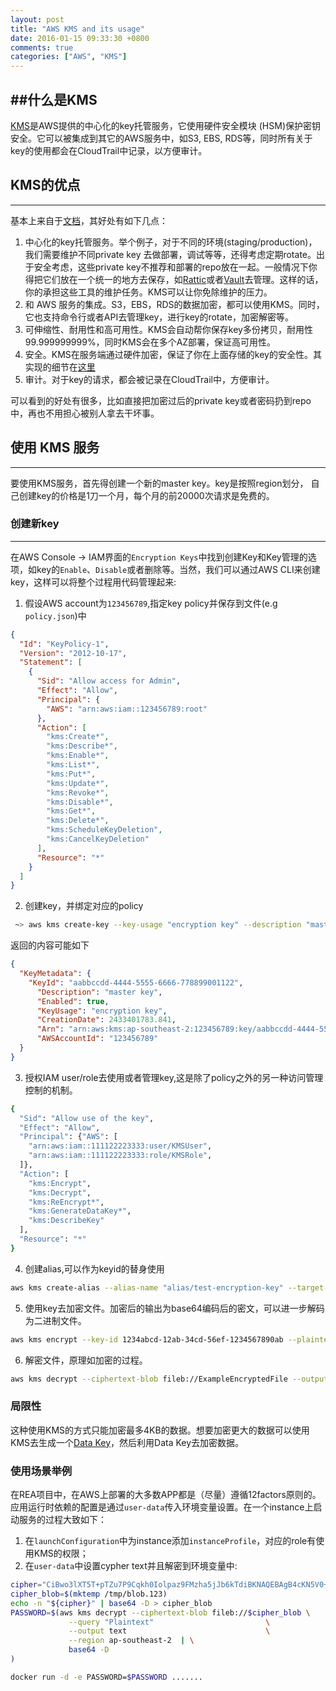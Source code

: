 ```yaml
---
layout: post
title: "AWS KMS and its usage"
date: 2016-01-15 09:33:30 +0800
comments: true
categories: ["AWS", "KMS"]
---
```


##什么是KMS
---
[KMS](https://aws.amazon.com/kms/)是AWS提供的中心化的key托管服务，它使用硬件安全模块 (HSM)保护密钥安全。它可以被集成到其它的AWS服务中，如S3, EBS, RDS等，同时所有关于key的使用都会在CloudTrail中记录，以方便审计。

## KMS的优点
----
基本上来自于[文档](https://aws.amazon.com/kms/)，其好处有如下几点：

1. 中心化的key托管服务。举个例子，对于不同的环境(staging/production)，我们需要维护不同private key 去做部署，调试等等，还得考虑定期rotate。出于安全考虑，这些private key不推荐和部署的repo放在一起。一般情况下你得把它们放在一个统一的地方去保存，如[Rattic](http://rattic.org/)或者[Vault](https://www.vaultproject.io/)去管理。这样的话，你的承担这些工具的维护任务。KMS可以让你免除维护的压力。
2. 和 AWS 服务的集成。S3，EBS，RDS的数据加密，都可以使用KMS。同时，它也支持命令行或者API去管理key，进行key的rotate，加密解密等。
3. 可伸缩性、耐用性和高可用性。KMS会自动帮你保存key多份拷贝，耐用性99.999999999%，同时KMS会在多个AZ部署，保证高可用性。
4. 安全。KMS在服务端通过硬件加密，保证了你在上面存储的key的安全性。其实现的细节在[这里](https://d0.awsstatic.com/whitepapers/KMS-Cryptographic-Details.pdf)
5. 审计。对于key的请求，都会被记录在CloudTrail中，方便审计。

可以看到的好处有很多，比如直接把加密过后的private key或者密码扔到repo中，再也不用担心被别人拿去干坏事。

## 使用 KMS 服务
----
要使用KMS服务，首先得创建一个新的master key。key是按照region划分， 自己创建key的价格是1刀一个月，每个月的前20000次请求是免费的。

### 创建新key
---
在AWS Console -> IAM界面的`Encryption Keys`中找到创建Key和Key管理的选项，如key的`Enable`、`Disable`或者删除等。当然，我们可以通过AWS CLI来创建key，这样可以将整个过程用代码管理起来:

1. 假设AWS account为`123456789`,指定key policy并保存到文件(e.g `policy.json`)中

```json
{
  "Id": "KeyPolicy-1",
  "Version": "2012-10-17",
  "Statement": [
    {
      "Sid": "Allow access for Admin",
      "Effect": "Allow",
      "Principal": {
        "AWS": "arn:aws:iam::123456789:root"
      },
      "Action": [
        "kms:Create*",
        "kms:Describe*",
        "kms:Enable*",
        "kms:List*",
        "kms:Put*",
        "kms:Update*",
        "kms:Revoke*",
        "kms:Disable*",
        "kms:Get*",
        "kms:Delete*",
        "kms:ScheduleKeyDeletion",
        "kms:CancelKeyDeletion"
      ],
      "Resource": "*"
    }
  ]
}
```

2. 创建key，并绑定对应的policy

``` bash
 ~> aws kms create-key --key-usage "encryption key" --description "master key" --policy "$(cat policy.json)"
```

返回的内容可能如下
```json
{
  "KeyMetadata": {
    "KeyId": "aabbccdd-4444-5555-6666-778899001122",
      "Description": "master key",
      "Enabled": true,
      "KeyUsage": "encryption key",
      "CreationDate": 2433401783.841,
      "Arn": "arn:aws:kms:ap-southeast-2:123456789:key/aabbccdd-4444-5555-6666-778899001122",
      "AWSAccountId": "123456789"
  }
}
```
3. 授权IAM user/role去使用或者管理key,这是除了policy之外的另一种访问管理控制的机制。

```bash
{
  "Sid": "Allow use of the key",
  "Effect": "Allow",
  "Principal": {"AWS": [
    "arn:aws:iam::111122223333:user/KMSUser",
    "arn:aws:iam::111122223333:role/KMSRole",
  ]},
  "Action": [
    "kms:Encrypt",
    "kms:Decrypt",
    "kms:ReEncrypt*",
    "kms:GenerateDataKey*",
    "kms:DescribeKey"
  ],
  "Resource": "*"
}
```

4. 创建alias,可以作为keyid的替身使用

```bash
aws kms create-alias --alias-name "alias/test-encryption-key" --target-key-id aabbccdd-4444-5555-6666-778899001122
```

5. 使用key去加密文件。加密后的输出为base64编码后的密文，可以进一步解码为二进制文件。

```bash
aws kms encrypt --key-id 1234abcd-12ab-34cd-56ef-1234567890ab --plaintext fileb://ExamplePlaintextFile --output text --query CiphertextBlob | base64 --decode > ExampleEncryptedFile
```

6. 解密文件，原理如加密的过程。

```bash
aws kms decrypt --ciphertext-blob fileb://ExampleEncryptedFile --output text --query Plaintext | base64 --decode > ExamplePlaintextFile
```

### 局限性
这种使用KMS的方式只能加密最多4KB的数据。想要加密更大的数据可以使用KMS去生成一个[Data Key](http://docs.aws.amazon.com/kms/latest/developerguide/workflow.html)，然后利用Data Key去加密数据。

### 使用场景举例
在REA项目中，在AWS上部署的大多数APP都是（尽量）遵循12factors原则的。应用运行时依赖的配置是通过`user-data`传入环境变量设置。在一个instance上启动服务的过程大致如下：
1. 在`launchConfiguration`中为instance添加`instanceProfile`，对应的role有使用KMS的权限；
2. 在`user-data`中设置cypher text并且解密到环境变量中:

```bash
cipher="CiBwo3lXT5T+pTZu7P9Cqkh0Iolpaz9FMzha5jJb6kTdiBKNAQEBAgB4cKN5V0+U/qU2buz/QqpIdCKJaWs/RTM4WuYyW+pE3YgAAABkMGIGCSqGSIb3DQEHBqBVMFMCAQAwTgYJKoZIhvcNAQcBMB4GCWCGSAFlAwQBLjARBAwIxkIN0TeX1HiWyj0CARCAIVaSfD/spTBFAfBVIp/Wy6TadlwUKKz/oTMWUUob9fcxdg=="
cipher_blob=$(mktemp /tmp/blob.123)
echo -n "${cipher}" | base64 -D > cipher_blob
PASSWORD=$(aws kms decrypt --ciphertext-blob fileb://$cipher_blob \
             --query "Plaintext"                         \
             --output text                               \
             --region ap-southeast-2  | \
             base64 -D
)

docker run -d -e PASSWORD=$PASSWORD .......
```

